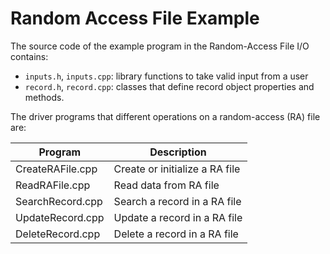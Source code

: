 # Random Access File Example

The source code of the example program in the Random-Access File I/O contains:

- `inputs.h`, `inputs.cpp`: library functions to take valid input from a user
- `record.h`, `record.cpp`: classes that define record object properties and methods.

The driver programs that different operations on a random-access (RA) file are:

| Program          | Description                    |
| ---------------- | ------------------------------ |
| CreateRAFile.cpp | Create or initialize a RA file |
| ReadRAFile.cpp   | Read data from RA file         |
| SearchRecord.cpp | Search a record in a RA file   |
| UpdateRecord.cpp | Update a record in a RA file   |
| DeleteRecord.cpp | Delete a record in a RA file   |

